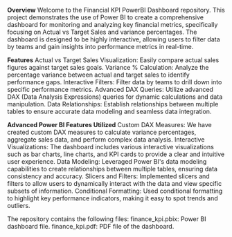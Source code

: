 **Overview**
Welcome to the Financial KPI PowerBI Dashboard repository. This project demonstrates the use of Power BI to create a comprehensive dashboard for monitoring and analyzing key financial metrics, specifically focusing on Actual vs Target Sales and variance percentages. 
The dashboard is designed to be highly interactive, allowing users to filter data by teams and gain insights into performance metrics in real-time.

**Features**
Actual vs Target Sales Visualization: Easily compare actual sales figures against target sales goals.
Variance % Calculation: Analyze the percentage variance between actual and target sales to identify performance gaps.
Interactive Filters: Filter data by teams to drill down into specific performance metrics.
Advanced DAX Queries: Utilize advanced DAX (Data Analysis Expressions) queries for dynamic calculations and data manipulation.
Data Relationships: Establish relationships between multiple tables to ensure accurate data modeling and seamless data integration.

**Advanced Power BI Features Utilized**
Custom DAX Measures: We have created custom DAX measures to calculate variance percentages, aggregate sales data, and perform complex data analysis.
Interactive Visualizations: The dashboard includes various interactive visualizations such as bar charts, line charts, and KPI cards to provide a clear and intuitive user experience.
Data Modeling: Leveraged Power BI's data modeling capabilities to create relationships between multiple tables, ensuring data consistency and accuracy.
Slicers and Filters: Implemented slicers and filters to allow users to dynamically interact with the data and view specific subsets of information.
Conditional Formatting: Used conditional formatting to highlight key performance indicators, making it easy to spot trends and outliers.

The repository contains the following files:
finance_kpi.pbix: Power BI dashboard file.
finance_kpi.pdf: PDF file of the dashboard.
